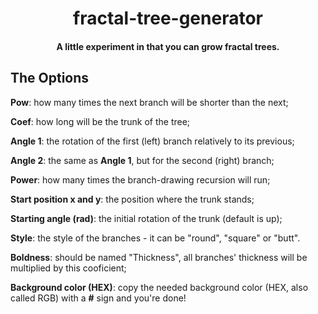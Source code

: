 <h1 align="center">fractal-tree-generator</h1>

<h4 align="center">A little experiment in that you can grow fractal trees.</h4>

## The Options

**Pow**: how many times the next branch will be shorter than the next;

**Coef**: how long will be the trunk of the tree;

**Angle 1**: the rotation of the first (left) branch relatively to its previous;

**Angle 2**: the same as **Angle 1**, but for the second (right) branch;

**Power**: how many times the branch-drawing recursion will run;

**Start position x and y**: the position where the trunk stands;

**Starting angle (rad)**: the initial rotation of the trunk (default is up);

**Style**: the style of the branches - it can be "round", "square" or "butt".

**Boldness**: should be named "Thickness", all branches' thickness will be multiplied by this cooficient;

**Background color (HEX)**: copy the needed background color (HEX, also called RGB) with a **#** sign and you're done!
